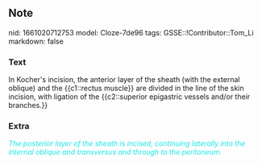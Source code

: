 ## Note
nid: 1661020712753
model: Cloze-7de96
tags: GSSE::!Contributor::Tom_Li
markdown: false

### Text
<div>
  In Kocher's incision, the anterior layer of the sheath (with the
  external oblique) and the {{c1::rectus muscle}} are divided in
  the line of the skin incision, with ligation of the
  {{c2::superior epigastric vessels and/or their branches.}}
</div>

### Extra
<i><font color="#1DE7E5">The posterior layer of the sheath is
incised, continuing laterally into the internal oblique and
transversus and through to the peritoneum.</font></i>
